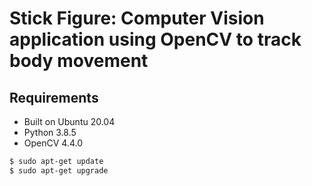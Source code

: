 # Stick Figure: Computer Vision application using OpenCV to track body movement

## Requirements
- Built on Ubuntu 20.04
- Python 3.8.5
- OpenCV 4.4.0
```sh
$ sudo apt-get update
$ sudo apt-get upgrade
```
